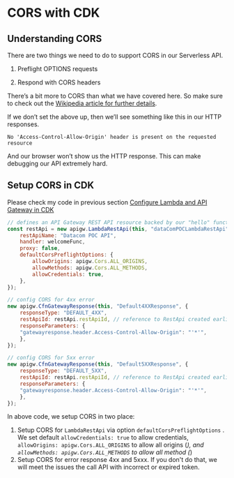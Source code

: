 # CORS with CDK

## Understanding CORS

There are two things we need to do to support CORS in our Serverless API.

1. Preflight OPTIONS requests

2. Respond with CORS headers

There’s a bit more to CORS than what we have covered here. So make sure to check out the [Wikipedia article for further details](https://en.wikipedia.org/wiki/Cross-origin_resource_sharing).

If we don’t set the above up, then we’ll see something like this in our HTTP responses.

`No 'Access-Control-Allow-Origin' header is present on the requested resource`

And our browser won’t show us the HTTP response. This can make debugging our API extremely hard.

## Setup CORS in CDK

Please check my code in previous section [Configure Lambda and API Gateway in CDK](api.md)

```javascript
// defines an API Gateway REST API resource backed by our "hello" function.
const restApi = new apigw.LambdaRestApi(this, "dataComPOCLambdaRestApi", {
    restApiName: "Datacom POC API",
    handler: welcomeFunc,
    proxy: false,
    defaultCorsPreflightOptions: {
        allowOrigins: apigw.Cors.ALL_ORIGINS,
        allowMethods: apigw.Cors.ALL_METHODS,
        allowCredentials: true,
    },
});

// config CORS for 4xx error
new apigw.CfnGatewayResponse(this, "Default4XXResponse", {
    responseType: "DEFAULT_4XX",
    restApiId: restApi.restApiId, // reference to RestApi created earlier
    responseParameters: {
    "gatewayresponse.header.Access-Control-Allow-Origin": "'*'",
    },
});

// config CORS for 5xx error
new apigw.CfnGatewayResponse(this, "Default5XXResponse", {
    responseType: "DEFAULT_5XX",
    restApiId: restApi.restApiId, // reference to RestApi created earlier
    responseParameters: {
    "gatewayresponse.header.Access-Control-Allow-Origin": "'*'",
    },
});
```

In above code, we setup CORS in two place:

1. Setup CORS for `LambdaRestApi` via option `defaultCorsPreflightOptions` . We set default `allowCredentials: true` to allow credentials, `allowOrigins: apigw.Cors.ALL_ORIGINS` to allow all origins (*), and `allowMethods: apigw.Cors.ALL_METHODS` to allow all method (*)
2. Setup CORS for error response 4xx and 5xxx. If you don't do that, we will meet the issues the call API with incorrect or expired token.
